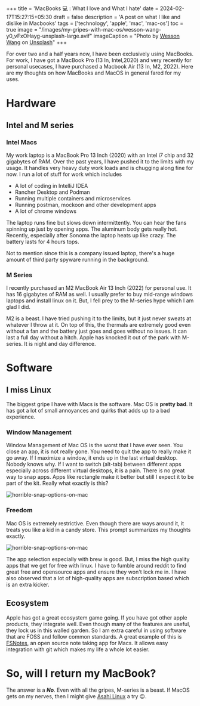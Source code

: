 +++
title = 'MacBooks 💻 : What I love and What I hate'
date = 2024-02-17T15:27:15+05:30
draft = false
description = 'A post on what I like and dislike in Macbooks'
tags = ['technology', 'apple', 'mac', 'mac-os']
toc = true
image = "/images/my-gripes-with-mac-os/wesson-wang-y0_vFxOHayg-unsplash-large.avif"
imageCaption = "Photo by [Wesson Wang](https://unsplash.com/@wesson?utm_content=creditCopyText&utm_medium=referral&utm_source=unsplash) on [Unsplash](https://unsplash.com/photos/macbook-y0_vFxOHayg?utm_content=creditCopyText&utm_medium=referral&utm_source=unsplash)"
+++

For over two and a half years now, I have been exclusively using MacBooks. For work, I have got a MacBook Pro (13 In, Intel,2020) and very recently for personal usecases, I have purchased a Macbook Air (13 In, M2, 2022). Here are my thoughts on how MacBooks and MacOS in general fared for my uses.

# Hardware

## Intel and M series

### Intel Macs

My work laptop is a MacBook Pro 13 Inch (2020) with an Intel i7 chip and 32 gigabytes of RAM. Over the past years, I have pushed it to the limits with my usage. It handles very heavy duty work loads and is chugging along fine for now. I run a lot of stuff for work which includes

 - A lot of coding in IntelliJ IDEA 
 - Rancher Desktop and Podman
 - Running multiple containers and microservices
 - Running postman, mockoon and other development apps
 - A lot of chrome windows

The laptop runs fine but slows down intermittently. You can hear the fans spinning up just by opening apps. The aluminum body gets really hot. Recently, especially after Sonoma the laptop heats up like crazy. The battery lasts for 4 hours tops.

Not to mention since this is a company issued laptop, there's a huge amount of third party spyware running in the background.

### M Series

I recently purchased an M2 MacBook Air 13 Inch (2022) for personal use. It has 16 gigabytes of RAM as well. I usually prefer to buy mid-range windows laptops and install linux on it. But, I fell prey to the M-series hype which I am glad I did.

M2 is a beast. I have tried pushing it to the limits, but it just never sweats at whatever I throw at it. On top of this, the thermals are extremely good even without a fan and the battery just goes and goes without no issues. It can last a full day without a hitch. Apple has knocked it out of the park with M-series. It is night and day difference.

# Software

## I miss Linux

The biggest gripe I have with Macs is the software. Mac OS is **pretty bad**. It has got a lot of small annoyances and quirks that adds up to a bad experience.

### Window Management

Window Management of Mac OS is the worst that I have ever seen. You close an app, it is not really gone. You need to quit the app to really make it go away. If I maximize a window, it ends up in the last virtual desktop. Nobody knows why. If I want to switch (alt-tab) between different apps especially across different virtual desktops, it is a pain. There is no great way to snap apps. Apps like rectangle make it better but still I expect it to be part of the kit. Really what exactly is this?

![horrible-snap-options-on-mac](/images/my-gripes-with-mac-os/maximize-horror.avif)

### Freedom

Mac OS is extremely restrictive. Even though there are ways around it, it treats you like a kid in a candy store. This prompt summarizes my thoughts exactly.

![horrible-snap-options-on-mac](/images/my-gripes-with-mac-os/firefox-download-prompt.avif)

The app selection especially with brew is good. But, I miss the high quality apps that we get for free with linux. I have to fumble around reddit to find great free and opensource apps and ensure they won't lock me in. I have also observed that a lot of high-quality apps are subscription based which is an extra kicker.

## Ecosystem

Apple has got a great ecosystem game going. If you have got other apple products, they integrate well. Even though many of the features are useful, they lock us in this walled garden. So I am extra careful in using software that are FOSS and follow common standards. A great example of this is [FSNotes](https://fsnot.es/), an open source note taking app for Macs. It allows easy integration with git which makes my life a whole lot easier.


# So, will I return my MacBook?

The answer is a ***No***. Even with all the gripes, M-series is a beast. If MacOS gets on my nerves, then I might give [Asahi Linux](https://asahilinux.org/) a try 😉.